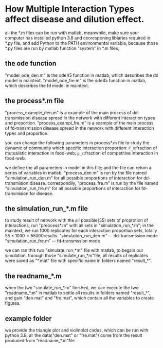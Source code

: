 # How Multiple Interaction Types affect disease and dilution effect.

all the \*.m files can be run with matlab, meanwhile, make sure your computer has installed python 3.8 and cooresponing liblaries required in \*.py file, and add Python to the PATH environmental variable, because those \*.py files are run by matlab function "system" in \*.m files, 

## the ode function
"model_ode_den.m" is the ode45 function in matlab, which describes the dd model in maintext.
"model_ode_fre.m" is the ode45 function in matlab, which describes the fd model in maintext.

## the process*.m file
"process_example_den.m" is a example of the main process of dd-transmission disease spread in the network with different interaction types and proportion.
"process_exampl_fre.m" is  a example of the main process of fd-transmission disease spread in the network with different interaction types and proportion.

you can change the following parameters in process*.m file to study the dynamic of community which specific interaction proportion:
`P_m`:fraction of mutualistic interaction in food-web; `p_c`:fraction of competitive  interaction in food-web.

we define the all parameters in model in this file; and the file can return a series of variables in matlab.
"process_den.m" is run by the file named "simulation_run_den.m" for all possible proportions of interaction for dd-transmision disease.
correspondily, "process_fre.m" is run by the file named "simulation_run_fre.m" for all possible proportions of interaction for fd-transmision for disease.
## the simulation_run_\*.m file
to study result of network with the all possible(55) sets of proprotion of interactions, run "preocess*.m" with all sets in "simulation_run_\*.m";
in the maintext, we run 1000 replicates for each interaction proportion sets, totally $55\times 1000=55000$results.
"simulation_run_den.m" -- dd-transmssion mode
"simulation_run_fre.m" -- fd-transmssion mode

we can ran this two "simulate_run_\*m" file with matlab, to begain our simulation.
through those "simulate_run_\*m"file, all results of replicates were saved as "\*.mat" file with specific name in folders named "result_\*".

## the readname_\*.m
when the two "simulate_run_\*.m" finished, we can execute the two "readname_\*.m" in matlab to settle all results in folders named "result_\*", and gain "den.mat" and "fre.mat", which contain all the variables to create figures.


## example folder
we provide the triangle plot and violinplot codes, which can be run with python 3.8.
all the data("den.mat" or "fre.mat") come from the result produced from "readname_\*.m"file
